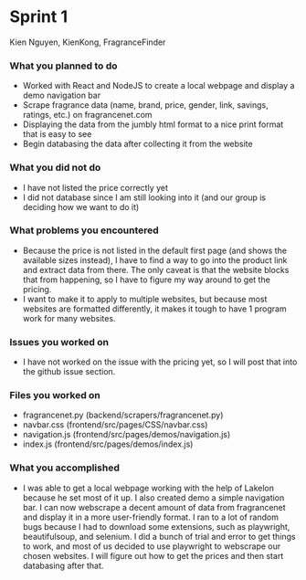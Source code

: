 # Sprint 1
Kien Nguyen, KienKong, FragranceFinder

### What you planned to do
- Worked with React and NodeJS to create a local webpage and display a demo navigation bar
- Scrape fragrance data (name, brand, price, gender, link, savings, ratings, etc.) on fragrancenet.com
- Displaying the data from the jumbly html format to a nice print format that is easy to see
- Begin databasing the data after collecting it from the website

### What you did not do
- I have not listed the price correctly yet
- I did not database since I am still looking into it (and our group is deciding how we want to do it)

### What problems you encountered
- Because the price is not listed in the default first page (and shows the available sizes instead), 
I have to find a way to go into the product link and extract data from there. The only caveat is that
the website blocks that from happening, so I have to figure my way around to get the pricing.
- I want to make it to apply to multiple websites, but because most websites are formatted differently,
it makes it tough to have 1 program work for many websites.

### Issues you worked on
- I have not worked on the issue with the pricing yet, so I will post that into the github issue section.

### Files you worked on
- fragrancenet.py (backend/scrapers/fragrancenet.py)
- navbar.css (frontend/src/pages/CSS/navbar.css)
- navigation.js (frontend/src/pages/demos/navigation.js)
- index.js (frontend/src/pages/demos/index.js)

### What you accomplished
- I was able to get a local webpage working with the help of Lakelon because he set most of it up. I also created demo a simple navigation bar. 
I can now webscrape a decent amount of data from fragrancenet and display it in a more user-friendly format. I ran to a lot of random bugs because
I had to download some extensions, such as playwright, beautifulsoup, and selenium. I did a bunch of trial and error to get things to work, and most
of us decided to use playwright to webscrape our chosen websites. I will figure out how to get the prices and then start databasing after that.
